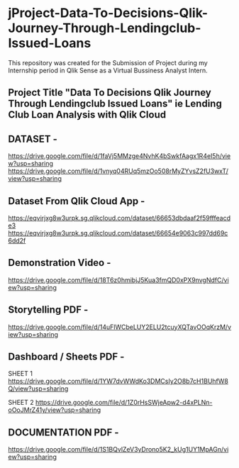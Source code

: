 # jProject-Data-To-Decisions-Qlik-Journey-Through-Lendingclub-Issued-Loans
This repository was created for the Submission of Project during my Internship period in Qlik Sense as a Virtual Bussiness Analyst Intern. 
## Project Title "Data To Decisions Qlik Journey Through Lendingclub Issued Loans" ie Lending Club Loan Analysis with Qlik Cloud 

## DATASET - 
  https://drive.google.com/file/d/1faVj5MMzge4NvhK4bSwkfAagx1R4eI5h/view?usp=sharing
  https://drive.google.com/file/d/1vnyq04RUq5mzOo508rMyZYvsZ2fU3wxT/view?usp=sharing

## Dataset From Qlik Cloud App -
  https://eqvirjxg8w3urpk.sg.qlikcloud.com/dataset/66653dbdaaf2f59fffeacde3
  https://eqvirjxg8w3urpk.sg.qlikcloud.com/dataset/66654e9063c997dd69c6dd2f

## Demonstration Video - 
  https://drive.google.com/file/d/18T6z0hmibjJ5Kua3fmQD0xPX9nvgNdfC/view?usp=sharing

## Storytelling PDF -
  https://drive.google.com/file/d/14uFlWCbeLUY2ELU2tcuyXQTavOOqKrzM/view?usp=sharing

## Dashboard / Sheets PDF -
  SHEET 1  https://drive.google.com/file/d/1YW7dvWWdKo3DMCsIy2O8b7cH1BUhfW8Q/view?usp=sharing
  
  SHEET 2  https://drive.google.com/file/d/1Z0rHsSWjeApw2-d4xPLNn-oOoJMrZ41y/view?usp=sharing

## DOCUMENTATION PDF -
  https://drive.google.com/file/d/1S1BQvlZeV3yDrono5K2_kUg1UY1MpAGn/view?usp=sharing


